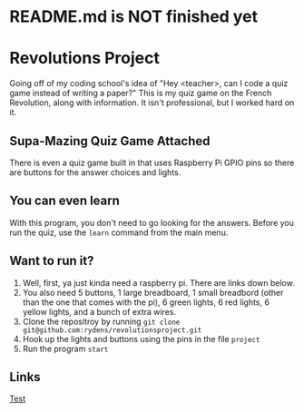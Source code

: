 # README.md is NOT finished yet
# Revolutions Project
Going off of my coding school's idea of "Hey &lt;teacher>, can I code a quiz game instead of writing a paper?"
This is my quiz game on the French Revolution, along with information. It isn't professional, but I worked hard on it.



## Supa-Mazing Quiz Game Attached
There is even a quiz game built in that uses Raspberry Pi GPIO pins so there are buttons for the answer choices and
lights. 



## You can even learn
With this program, you don't need to go looking for the answers. Before you run the quiz, use the ```learn``` command
from the main menu.



## Want to run it?
1. Well, first, ya just kinda need a raspberry pi. There are links down below.
2. You also need 5 buttons, 1 large breadboard, 1 small breadbord (other than the one that comes with the pi), 6
   green lights, 6 red lights, 6 yellow lights, and a bunch of extra wires.
3. Clone the repositroy by running ```git clone git@github.com:rydens/revolutionsproject.git```
4. Hook up the lights and buttons using the pins in the file ```project```
5. Run the program ```start```



## Links
[Test](http://google.com)
